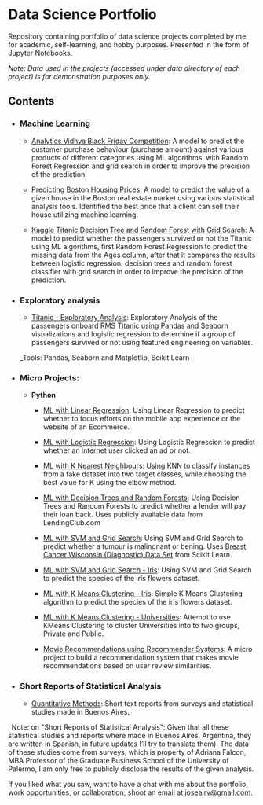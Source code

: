 ﻿# Data Science Portfolio
Repository containing portfolio of data science projects completed by me for academic, self-learning, and hobby purposes. Presented in the form of Jupyter Notebooks.


_Note: Data used in the projects (accessed under data directory of each project) is for demonstration purposes only._

## Contents

- ### Machine Learning

	- [Analytics Vidhya Black Friday Competition](https://nbviewer.jupyter.org/github/joseajrv/Data-Science-Portfolio/blob/master/Black%20Friday/Black%20Friday.ipynb): A model to predict the customer purchase behaviour (purchase amount) against various products of different categories using ML algorithms, with Random Forest Regression and grid search in order to improve the precision of the prediction.

	- [Predicting Boston Housing Prices](https://nbviewer.jupyter.org/github/joseajrv/ML/blob/master/Boston%20Scikit%20Learn/Boston%20Housing%20.ipynb): A model to predict the value of a given house in the Boston real estate market using various statistical analysis tools. Identified the best price that a client can sell their house utilizing machine learning.

	- [Kaggle Titanic Decision Tree and Random Forest with Grid Search](https://nbviewer.jupyter.org/github/joseajrv/Data-Science-Portfolio/blob/master/Kaggle's%20Titanic%20Comp/Kaggle%20Titanic%20Comparing%20Decision%20Tree%20and%20Random%20Forest%20with%20Grid%20Search.ipynb): A model to predict whether the passengers survived or not the Titanic using ML algorithms, first Random Forest Regression to predict the missing data from the Ages column, after that it compares the results between logistic regression, decision trees and random forest classifier with grid search in order to improve the precision of the prediction.

- ### Exploratory analysis
	- [Titanic - Exploratory Analysis](https://nbviewer.jupyter.org/github/joseajrv/ML/blob/master/Kaggle's%20Titanic%20Comp/Titanic%20Exploratory%20Cleaning%20and%20Prediction%20Data%20Analysis.ipynb): Exploratory Analysis of the passengers onboard RMS Titanic using Pandas and Seaborn visualizations and logistic regression to determine if a group of passengers survived or not using featured engineering on variables.


	_Tools: Pandas, Seaborn and Matplotlib, Scikit Learn

- ### Micro Projects:

	- __Python__
		- [ML with Linear Regression](https://nbviewer.jupyter.org/github/joseajrv/ML/blob/master/Ecommerce%20Project%20Exercise/Ecommerce%20Project%20Exercise.ipynb): Using Linear Regression to predict whether to focus efforts on the mobile app experience or the website of an Ecommerce.

		- [ML with Logistic Regression](https://nbviewer.jupyter.org/github/joseajrv/ML/blob/master/Clicked%20on%20Ad%20Project/Logistic%20Regression%20Project%20.ipynb): Using Logistic Regression to predict whether an internet user clicked an ad or not.

		- [ML with K Nearest Neighbours](https://nbviewer.jupyter.org/github/joseajrv/ML/blob/master/Unscaled%20data%20Project/KNN%20and%20scaling%20the%20data%20Project%201.ipynb): Using KNN to classify instances from a fake dataset into two target classes, while choosing the best value for K using the elbow method.

		- [ML with Decision Trees and Random Forests]( https://nbviewer.jupyter.org/github/joseajrv/Data-Science-Portfolio/blob/master/Lending%20Club%20Project/Decision%20Trees%20and%20Random%20Forest%20Project%20.ipynb): Using Decision Trees and Random Forests to predict whether a lender will pay their loan back. Uses publicly available data from LendingClub.com

		- [ML with SVM and Grid Search](https://nbviewer.jupyter.org/github/joseajrv/Data-Science-Portfolio/blob/master/Scikit-Learn%20Breast%20Cancer%20Data/SVM%20and%20Grid%20Search.ipynb): Using SVM and Grid Search to predict whether a tumour is malingnant or bening. Uses [Breast Cancer Wisconsin (Diagnostic) Data Set](https://archive.ics.uci.edu/ml/datasets/Breast+Cancer+Wisconsin+Diagnostic) from Scikit Learn.

		- [ML with SVM and Grid Search - Iris](https://nbviewer.jupyter.org/github/joseajrv/Data-Science-Portfolio/blob/master/Iris%20Dataset%20Project/Iris%20-%20Support%20Vector%20Machines%20Project%20.ipynb): Using SVM and Grid Search to predict the species of the iris flowers dataset.

		- [ML with K Means Clustering - Iris](https://nbviewer.jupyter.org/github/joseajrv/Data-Science-Portfolio/blob/master/Iris%20Dataset%20Project/Iris%20Dataset%20K%20Means%20Clustering%20Project.ipynb): Simple K Means Clustering algorithm to predict the species of the iris flowers dataset.

		- [ML with K Means Clustering - Universities](https://nbviewer.jupyter.org/github/joseajrv/Data-Science-Portfolio/blob/master/Universities%20K%20Means%20Clustering/Universities%20-%20K%20Means%20Clustering%20Project%20.ipynb): Attempt to use KMeans Clustering to cluster Universities into to two groups, Private and Public.
		- [Movie Recommendations using Recommender Systems](https://github.com): A micro project to build a recommendation system that makes movie recommendations based on user review similarities.

- ### Short Reports of Statistical Analysis
	- [Quantitative Methods]( https://github.com/joseajrv/Data-Science-Portfolio/tree/master/Quantitative%20Methods): Short text reports from surveys and statistical studies made in Buenos Aires.

_Note: on "Short Reports of Statistical Analysis": Given that all these statistical studies and reports where made in Buenos Aires, Argentina, they are written in Spanish, in future updates I’ll try to translate them). The data of these studies come from surveys, which is property of Adriana Falcon, MBA Professor of the Graduate Business School of the University of Palermo, I am only free to publicly disclose the results of the given analysis.


If you liked what you saw, want to have a chat with me about the portfolio, work opportunities, or collaboration, shoot an email at joseajrv@gmail.com.
